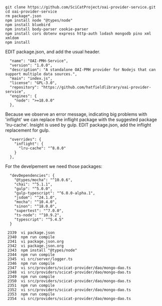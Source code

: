 

```
git clone https://github.com/SciCatProject/oai-provider-service.git
cd oai-provider-service
rm package*.json
npm install node "@types/node"
npm install bluebird
npm install body-parser cookie-parser
npm install cors dotenv express http-auth lodash mongodb pino xml xmldom
npm install
```
EDIT package.json, and add the usual header.

```
  "name": "OAI-PMH-Service",
  "version": "1.0.0",
  "description": "A standalone OAI-PMH provider for Nodejs that can support multiple data sources.",
  "main": "index.js",
  "license": "GPL-3.0",
  "repository": "https://github.com/hatfieldlibrary/oai-provider-service",
  "engines": {
    "node": ">=18.0.0"
  },

```
Because we observe an error message, indicating big problems with 'inflight' we can replace the inflight package with
the suggested package 'lru-cache'. Insight is used by gulp.
EDIT package.json, add the inflight replacement for gulp.
```
  "overrides": {
    "inflight": {
      "lru-cache": "^8.0.0"
    }
  },
```
For the develpement we need those packages:
```
  "devDependencies": {
    "@types/mocha": "^10.0.6",
    "chai": "^5.1.1",
    "gulp": "^5.0.0",
    "gulp-typescript": "^6.0.0-alpha.1",
    "jsdom": "^24.1.0",
    "mocha": "^10.4.0",
    "sinon": "^18.0.0",
    "supertest": "^7.0.0",
    "ts-node": "^10.9.2",
    "typescript": "^5.4.5"
  }
```
```
 2339  vi package.json
 2340  npm run compile
 2341  vi package.json.org
 2342  vi package.json.org
 2343  npm install "@types/node"
 2344  npm run compile
 2345  vi src/server/logger.ts
 2346  npm run compile
 2347  vi src/providers/scicat-provider/dao/mongo-dao.ts
 2348  vi src/providers/scicat-provider/dao/mongo-dao.ts
 2349  npm run compile
 2350  vi src/providers/scicat-provider/dao/mongo-dao.ts
 2351  npm run compile
 2352  vi src/providers/scicat-provider/dao/mongo-dao.ts
 2353  npm run compile
 2354  vi src/providers/scicat-provider/dao/mongo-dao.ts
 ```

